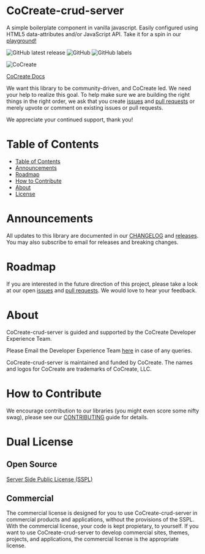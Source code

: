 # CoCreate-crud-server
A simple boilerplate component in vanilla javascript. Easily configured using HTML5 data-attributes and/or JavaScript API. Take it for a spin in our [playground!](https://cocreate.app/docs/boilerplate)

![GitHub latest release](https://img.shields.io/github/v/release/CoCreate-app/CoCreate-crud-server?style=for-the-badge)
![GitHub](https://img.shields.io/github/license/CoCreate-app/CoCreate-crud-server?style=for-the-badge) 
![GitHub labels](https://img.shields.io/github/labels/CoCreate-app/CoCreate-crud-server/help%20wanted?style=for-the-badge)

![CoCreate](https://cdn.cocreate.app/logo.png)

[CoCreate Docs](https://cocreate.app/docs/boilerplate)

We want this library to be community-driven, and CoCreate led. We need your help to realize this goal. To help make sure we are building the right things in the right order, we ask that you create [issues](https://github.com/CoCreate-app/Realtime_Admin_CRM_and_CMS/issues) and [pull requests](https://github.com/CoCreate-app/Realtime_Admin_CRM_and_CMS/pulls) or merely upvote or comment on existing issues or pull requests.

We appreciate your continued support, thank you!

# Table of Contents

- [Table of Contents](#table-of-contents)
- [Announcements](#announcements)
- [Roadmap](#roadmap)
- [How to Contribute](#how-to-contribute)
- [About](#about)
- [License](#license)

<a name="announcements"></a>
# Announcements

All updates to this library are documented in our [CHANGELOG](https://github.com/CoCreate-app/CoCreate-crud-server/blob/master/CHANGELOG.md) and [releases](https://github.com/CoCreate-app/CoCreate-crud-server/releases). You may also subscribe to email for releases and breaking changes. 

<a name="roadmap"></a>
# Roadmap

If you are interested in the future direction of this project, please take a look at our open [issues](https://github.com/CoCreate-app/CoCreate-crud-server/issues) and [pull requests](https://github.com/CoCreate-app/CoCreate-crud-server/pulls). We would love to hear your feedback.


<a name="about"></a>
# About

CoCreate-crud-server is guided and supported by the CoCreate Developer Experience Team.

Please Email the Developer Experience Team [here](mailto:develop@cocreate.app) in case of any queries.

CoCreate-crud-server is maintained and funded by CoCreate. The names and logos for CoCreate are trademarks of CoCreate, LLC.

<a name="contribute"></a>
# How to Contribute

We encourage contribution to our libraries (you might even score some nifty swag), please see our [CONTRIBUTING](https://github.com/CoCreate-app/CoCreate-crud-server/blob/master/CONTRIBUTING.md) guide for details.

# Dual License
## Open Source
[Server Side Public License (SSPL)](https://github.com/CoCreate-app/CoCreate-crud-server/blob/master/LICENSE)

## Commercial
The commercial license is designed for you to use CoCreate-crud-server in commercial 
products and applications, without the provisions of the SSPL. With the 
commercial license, your code is kept propietary, to yourself. If you 
want to use CoCreate-crud-server to develop commercial sites, themes, projects, and 
applications, the commercial license is the appropriate license.

